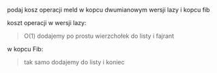 podaj kosz operacji meld w kopcu dwumianowym wersji lazy i kopcu fib


koszt operacji w wersji lazy:
> O(1) dodajemy po prostu wierzchołek do listy i fajrant

w kopcu Fib:
> tak samo dodajemy do listy i koniec